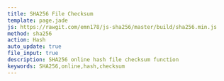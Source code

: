 ```yaml
---
title: SHA256 File Checksum
template: page.jade
js: https://rawgit.com/emn178/js-sha256/master/build/sha256.min.js
method: sha256
action: Hash
auto_update: true
file_input: true
description: SHA256 online hash file checksum function
keywords: SHA256,online,hash,checksum
---
```

